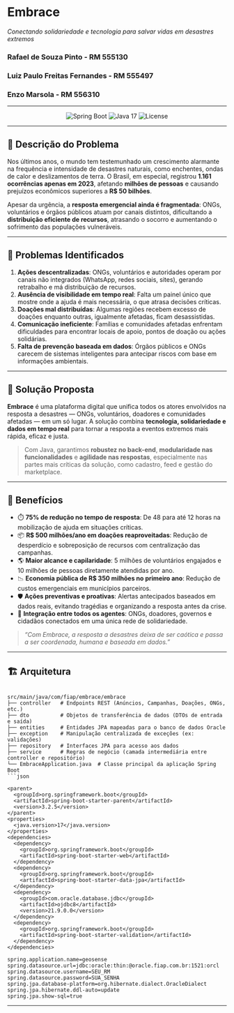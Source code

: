 # Embrace  
*Conectando solidariedade e tecnologia para salvar vidas em desastres extremos*

### Rafael de Souza Pinto - RM 555130  
### Luiz Paulo Freitas Fernandes - RM 555497  
### Enzo Marsola - RM 556310  

---
<p align="center">
  <img src="https://img.shields.io/badge/Spring%20Boot-3.2.5-blue.svg" alt="Spring Boot"/>
  <img src="https://img.shields.io/badge/Java-17-orange.svg" alt="Java 17"/>
  <img src="https://img.shields.io/badge/License-MIT-green.svg" alt="License"/>
</p>

---

<a id="descricao-do-projeto"></a>
## 📖 Descrição do Problema

Nos últimos anos, o mundo tem testemunhado um crescimento alarmante na frequência e intensidade de desastres naturais, como enchentes, ondas de calor e deslizamentos de terra. O Brasil, em especial, registrou **1.161 ocorrências apenas em 2023**, afetando **milhões de pessoas** e causando prejuízos econômicos superiores a **R$ 50 bilhões**.

Apesar da urgência, a **resposta emergencial ainda é fragmentada**: ONGs, voluntários e órgãos públicos atuam por canais distintos, dificultando a **distribuição eficiente de recursos**, atrasando o socorro e aumentando o sofrimento das populações vulneráveis.

---

<a id="problemas-identificados"></a>
## 🛑 Problemas Identificados

1. **Ações descentralizadas**: ONGs, voluntários e autoridades operam por canais não integrados (WhatsApp, redes sociais, sites), gerando retrabalho e má distribuição de recursos.  
2. **Ausência de visibilidade em tempo real**: Falta um painel único que mostre onde a ajuda é mais necessária, o que atrasa decisões críticas.  
3. **Doações mal distribuídas**: Algumas regiões recebem excesso de doações enquanto outras, igualmente afetadas, ficam desassistidas.  
4. **Comunicação ineficiente**: Famílias e comunidades afetadas enfrentam dificuldades para encontrar locais de apoio, pontos de doação ou ações solidárias.  
5. **Falta de prevenção baseada em dados**: Órgãos públicos e ONGs carecem de sistemas inteligentes para antecipar riscos com base em informações ambientais.

---

<a id="solucao-proposta"></a>
## 🚀 Solução Proposta

**Embrace** é uma plataforma digital que unifica todos os atores envolvidos na resposta a desastres — ONGs, voluntários, doadores e comunidades afetadas — em um só lugar. A solução combina **tecnologia, solidariedade e dados em tempo real** para tornar a resposta a eventos extremos mais rápida, eficaz e justa.

> Com Java, garantimos **robustez no back-end**, **modularidade nas funcionalidades** e **agilidade nas respostas**, especialmente nas partes mais críticas da solução, como cadastro, feed e gestão do marketplace.

---

<a id="beneficios"></a>
## 🎯 Benefícios

- ⏱️ **75% de redução no tempo de resposta**: De 48 para até 12 horas na mobilização de ajuda em situações críticas.  
- 📦 **R$ 500 milhões/ano em doações reaproveitadas**: Redução de desperdício e sobreposição de recursos com centralização das campanhas.  
- 🌎 **Maior alcance e capilaridade**: 5 milhões de voluntários engajados e 10 milhões de pessoas diretamente atendidas por ano.  
- 📉 **Economia pública de R$ 350 milhões no primeiro ano**: Redução de custos emergenciais em municípios parceiros.  
- 🛡️ **Ações preventivas e proativas**: Alertas antecipados baseados em dados reais, evitando tragédias e organizando a resposta antes da crise.  
- 💬 **Integração entre todos os agentes**: ONGs, doadores, governos e cidadãos conectados em uma única rede de solidariedade.  

> _“Com Embrace, a resposta a desastres deixa de ser caótica e passa a ser coordenada, humana e baseada em dados.”_

---
<a id="arquitetura"></a>
## 🏗️ Arquitetura
```text

src/main/java/com/fiap/embrace/embrace
├── controller   # Endpoints REST (Anúncios, Campanhas, Doações, ONGs, etc.)
├── dto          # Objetos de transferência de dados (DTOs de entrada e saída)
├── entities     # Entidades JPA mapeadas para o banco de dados Oracle
├── exception    # Manipulação centralizada de exceções (ex: validações)
├── repository   # Interfaces JPA para acesso aos dados
├── service      # Regras de negócio (camada intermediária entre controller e repositório)
└── EmbraceApplication.java  # Classe principal da aplicação Spring Boot
```json

<parent>
  <groupId>org.springframework.boot</groupId>
  <artifactId>spring-boot-starter-parent</artifactId>
  <version>3.2.5</version>
</parent>
<properties>
  <java.version>17</java.version>
</properties>
<dependencies>
  <dependency>
    <groupId>org.springframework.boot</groupId>
    <artifactId>spring-boot-starter-web</artifactId>
  </dependency>
  <dependency>
    <groupId>org.springframework.boot</groupId>
    <artifactId>spring-boot-starter-data-jpa</artifactId>
  </dependency>
  <dependency>
    <groupId>com.oracle.database.jdbc</groupId>
    <artifactId>ojdbc8</artifactId>
    <version>21.9.0.0</version>
  </dependency>
  <dependency>
    <groupId>org.springframework.boot</groupId>
    <artifactId>spring-boot-starter-validation</artifactId>
  </dependency>
</dependencies>

spring.application.name=geosense
spring.datasource.url=jdbc:oracle:thin:@oracle.fiap.com.br:1521:orcl
spring.datasource.username=SEU_RM
spring.datasource.password=SUA_SENHA
spring.jpa.database-platform=org.hibernate.dialect.OracleDialect
spring.jpa.hibernate.ddl-auto=update
spring.jpa.show-sql=true
```
---
